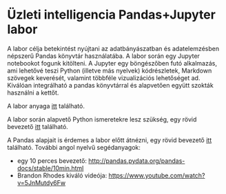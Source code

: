 # Üzleti intelligencia Pandas+Jupyter labor

A labor célja betekintést nyújtani az adatbányászatban és adatelemzésben népszerű Pandas könyvtár használatába.
A labor során egy Jupyter notebookot fogunk kitölteni.
A Jupyter egy böngészőben futó alkalmazás, ami lehetővé teszi Python (illetve más nyelvek) kódrészletek, Markdown szövegek keverését, valamint többféle vizualizációs lehetőséget ad.
Kiválóan integrálható a pandas könyvtárral és alapvetően együtt szokták használni a kettőt.

A labor anyaga [itt](https://github.com/bi-labor/pandas/blob/master/notebooks/pandas_labor.ipynb) található.

A labor során alapvető Python ismeretekre lesz szükség, egy rövid bevezető [itt](https://github.com/bi-labor/pandas/blob/master/notebooks/Python_alapok.ipynb) található.

A Pandas alapjait is érdemes a labor előtt átnézni, egy rövid bevezető [itt](https://github.com/bi-labor/pandas/blob/master/notebooks/Pandas_alapok.ipynb) található.
További angol nyelvű segédanyagok:
* egy 10 perces bevezető: http://pandas.pydata.org/pandas-docs/stable/10min.html
* Brandon Rhodes kiváló videója: https://www.youtube.com/watch?v=5JnMutdy6Fw

